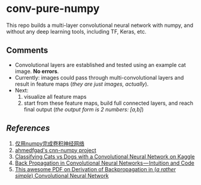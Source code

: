 # conv-pure-numpy

This repo builds a multi-layer convolutional neural network with numpy, and without any deep learning tools, including TF, Keras, etc.

## Comments
* Convolutional layers are established and tested using an example cat image. **No errors**.
* Currently: images could pass through multi-convolutional layers and result in feature maps (*they are just images, actually*).
* Next: 
    1. visualize all feature maps
    2. start from these feature maps, build full connected layers, and reach final output (*the output form is 2 numbers: \[a,b]*)

## *References*
1. [仅用numpy完成卷积神经网络](https://m.aliyun.com/yunqi/articles/585741)
2. [ahmedfgad's cnn-numpy project](https://github.com/ahmedfgad/NumPyCNN)
3. [Classifying Cats vs Dogs with a Convolutional Neural Network on Kaggle](https://pythonprogramming.net/convolutional-neural-network-kats-vs-dogs-machine-learning-tutorial/)
4. [Back Propagation in Convolutional Neural Networks — Intuition and Code](https://becominghuman.ai/back-propagation-in-convolutional-neural-networks-intuition-and-code-714ef1c38199)
5. [This awesome PDF on Derivation of Backpropagation in (*a rather simple*) Convolutional Neural Network](https://pdfs.semanticscholar.org/5d79/11c93ddcb34cac088d99bd0cae9124e5dcd1.pdf)
